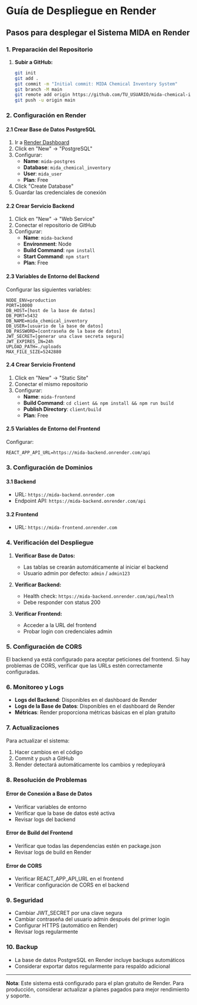 # Guía de Despliegue en Render

## Pasos para desplegar el Sistema MIDA en Render

### 1. Preparación del Repositorio

1. **Subir a GitHub:**
   ```bash
   git init
   git add .
   git commit -m "Initial commit: MIDA Chemical Inventory System"
   git branch -M main
   git remote add origin https://github.com/TU_USUARIO/mida-chemical-inventory.git
   git push -u origin main
   ```

### 2. Configuración en Render

#### 2.1 Crear Base de Datos PostgreSQL
1. Ir a [Render Dashboard](https://dashboard.render.com)
2. Click en "New" → "PostgreSQL"
3. Configurar:
   - **Name**: `mida-postgres`
   - **Database**: `mida_chemical_inventory`
   - **User**: `mida_user`
   - **Plan**: Free
4. Click "Create Database"
5. Guardar las credenciales de conexión

#### 2.2 Crear Servicio Backend
1. Click en "New" → "Web Service"
2. Conectar el repositorio de GitHub
3. Configurar:
   - **Name**: `mida-backend`
   - **Environment**: Node
   - **Build Command**: `npm install`
   - **Start Command**: `npm start`
   - **Plan**: Free

#### 2.3 Variables de Entorno del Backend
Configurar las siguientes variables:
```
NODE_ENV=production
PORT=10000
DB_HOST=[host de la base de datos]
DB_PORT=5432
DB_NAME=mida_chemical_inventory
DB_USER=[usuario de la base de datos]
DB_PASSWORD=[contraseña de la base de datos]
JWT_SECRET=[generar una clave secreta segura]
JWT_EXPIRES_IN=24h
UPLOAD_PATH=./uploads
MAX_FILE_SIZE=5242880
```

#### 2.4 Crear Servicio Frontend
1. Click en "New" → "Static Site"
2. Conectar el mismo repositorio
3. Configurar:
   - **Name**: `mida-frontend`
   - **Build Command**: `cd client && npm install && npm run build`
   - **Publish Directory**: `client/build`
   - **Plan**: Free

#### 2.5 Variables de Entorno del Frontend
Configurar:
```
REACT_APP_API_URL=https://mida-backend.onrender.com/api
```

### 3. Configuración de Dominios

#### 3.1 Backend
- URL: `https://mida-backend.onrender.com`
- Endpoint API: `https://mida-backend.onrender.com/api`

#### 3.2 Frontend
- URL: `https://mida-frontend.onrender.com`

### 4. Verificación del Despliegue

1. **Verificar Base de Datos:**
   - Las tablas se crearán automáticamente al iniciar el backend
   - Usuario admin por defecto: `admin` / `admin123`

2. **Verificar Backend:**
   - Health check: `https://mida-backend.onrender.com/api/health`
   - Debe responder con status 200

3. **Verificar Frontend:**
   - Acceder a la URL del frontend
   - Probar login con credenciales admin

### 5. Configuración de CORS

El backend ya está configurado para aceptar peticiones del frontend. Si hay problemas de CORS, verificar que las URLs estén correctamente configuradas.

### 6. Monitoreo y Logs

- **Logs del Backend**: Disponibles en el dashboard de Render
- **Logs de la Base de Datos**: Disponibles en el dashboard de Render
- **Métricas**: Render proporciona métricas básicas en el plan gratuito

### 7. Actualizaciones

Para actualizar el sistema:
1. Hacer cambios en el código
2. Commit y push a GitHub
3. Render detectará automáticamente los cambios y redeployará

### 8. Resolución de Problemas

#### Error de Conexión a Base de Datos
- Verificar variables de entorno
- Verificar que la base de datos esté activa
- Revisar logs del backend

#### Error de Build del Frontend
- Verificar que todas las dependencias estén en package.json
- Revisar logs de build en Render

#### Error de CORS
- Verificar REACT_APP_API_URL en el frontend
- Verificar configuración de CORS en el backend

### 9. Seguridad

- Cambiar JWT_SECRET por una clave segura
- Cambiar contraseña del usuario admin después del primer login
- Configurar HTTPS (automático en Render)
- Revisar logs regularmente

### 10. Backup

- La base de datos PostgreSQL en Render incluye backups automáticos
- Considerar exportar datos regularmente para respaldo adicional

---

**Nota**: Este sistema está configurado para el plan gratuito de Render. Para producción, considerar actualizar a planes pagados para mejor rendimiento y soporte.
